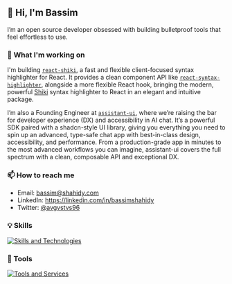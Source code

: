 ##  👋 Hi, I'm Bassim
I’m an open source developer obsessed with building bulletproof tools that feel effortless to use.

### 🔭 **What I'm working on**
I'm building [`react-shiki`](https://github.com/AVGVSTVS96/react-shiki/), a fast and flexible client-focused syntax highlighter for React. It provides a clean component API like [`react-syntax-highlighter`](https://github.com/react-syntax-highlighter/react-syntax-highlighter), alongside a more flexible React hook, bringing the modern, powerful [Shiki](https://github.com/shikijs/shiki) syntax highlighter to React in an elegant and intuitive package.

I’m also a Founding Engineer at [`assistant-ui`](https://github.com/assistant-ui/assistant-ui), where we’re raising the bar for developer experience (DX) and accessibility in AI chat. It’s a powerful SDK paired with a shadcn-style UI library, giving you everything you need to spin up an advanced, type-safe chat app with best-in-class design, accessibility, and performance. From a production-grade app in minutes to the most advanced workflows you can imagine, assistant-ui covers the full spectrum with a clean, composable API and exceptional DX.

### 📫 **How to reach me**
- Email: bassim@shahidy.com
- LinkedIn: https://linkedin.com/in/bassimshahidy
- Twitter: [@avgvstvs96](https://x.com/AVGVSTVS96)

### 💡 Skills
<p align="left">
  <a href="https://skillicons.dev">
    <img src="https://skillicons.dev/icons?i=html,css,js,ts,nodejs,tailwind,astro,react,nextjs,py,fastapi,git" alt="Skills and Technologies" />
  </a>
</p>


### 🧰 Tools
<p align="left">
  <a href="https://skillicons.dev">
    <img src="https://skillicons.dev/icons?i=vite,vitest,cloudflare,vercel,npm,pnpm,bun,vscode,neovim,bash,nix,github" alt="Tools and Services" />
  </a>
</p>

<!--
- 🌱 I’m currently learning ...
- 👯 I’m looking to collaborate on ...
- 🤔 I’m looking for help with ...
- 💬 Ask me about ...
- 😄 Pronouns: ...
- ⚡ Fun fact: ...
-->



